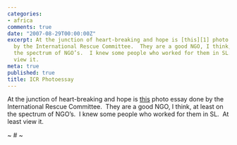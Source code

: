 ```yaml
---
categories:
- africa
comments: true
date: "2007-08-29T00:00:00Z"
excerpt: At the junction of heart-breaking and hope is [this][1] photo essay done
  by the International Rescue Committee.  They are a good NGO, I think, at least on
  the spectrum of NGO’s.  I knew some people who worked for them in SL.  At least
  view it.
meta: true
published: true
title: ICR Photoessay
---
```


At the junction of heart-breaking and hope is [this][1] photo essay done by the International Rescue Committee.  They are a good NGO, I think, at least on the spectrum of NGO’s.  I knew some people who worked for them in SL.  At least view it.

 [1]: http://us.oneworld.net/external/?url=http://www.theirc.org/resources/essays/back-to-school-for-darfur.html

~ # ~